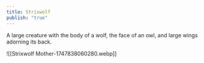 ```yaml
---
title: Strixwolf
publish: "true"
---
```

A large creature with the body of a wolf, the face of an owl, and large wings adorning its back.

![[Strixwolf Mother-1747838060280.webp]]
